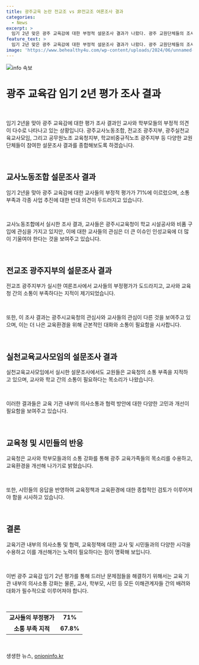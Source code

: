 ```yaml
---
title: 광주교육 논란 전교조 vs 非전교조 여론조사 결과
categories:
  - News
excerpt: >
  임기 2년 맞은 광주 교육감에 대한 부정적 설문조사 결과가 나왔다. 광주 교원단체들의 조사에 따르면 이정선 교육감의 직무수행에 대한 긍정평가는 4.9%에 불과하며, 각종 공약사업에 대한 반대 의견도 높았다. 소통이 부족하다는 지적도 있었고, 교육청은 이에 대해 소통 강화를 약속했다. 해당 결과로 인해 평가회가 예정되어 있으며, 광주 교육가족의 의견을 경청하겠다는 입장이 밝혀졌다.
feature_text: >
  임기 2년 맞은 광주 교육감에 대한 부정적 설문조사 결과가 나왔다. 광주 교원단체들의 조사에 따르면 이정선 교육감의 직무수행에 대한 긍정평가는 4.9%에 불과하며, 각종 공약사업에 대한 반대 의견도 높았다. 소통이 부족하다는 지적도 있었고, 교육청은 이에 대해 소통 강화를 약속했다. 해당 결과로 인해 평가회가 예정되어 있으며, 광주 교육가족의 의견을 경청하겠다는 입장이 밝혀졌다.
image: 'https://www.behealthy4u.com/wp-content/uploads/2024/06/unnamed-file.png'
---
```


<p><img src="https://www.behealthy4u.com/wp-content/uploads/2024/06/unnamed-file.png" alt="info 속보" /></p>

<h1 data-ke-size="size26">광주 교육감 임기 2년 평가 조사 결과</h1>

<p data-ke-size="size16">&nbsp;</p>

<p>임기 2년을 맞아 광주 교육감에 대한 평가 조사 결과인 교사와 학부모들의 부정적 의견이 다수로 나타나고 있는 상황입니다. 광주교사노동조합, 전교조 광주지부, 광주실천교육교사모임, 그리고 공무원노조 교육청지부, 학교비중규직노조 광주지부 등 다양한 교원단체들이 참여한 설문조사 결과를 종합해보도록 하겠습니다.</p>

<p data-ke-size="size16">&nbsp;</p>

<h2 data-ke-size="size24">교사노동조합 설문조사 결과</h2>

<p data-ke-size="size16">임기 2년을 맞아 광주 교육감에 대한 교사들의 부정적 평가가 71%에 이르렀으며, 소통 부족과 각종 사업 추진에 대한 반대 의견이 두드러지고 있습니다.</p>

<p data-ke-size="size16">&nbsp;</p>

<p>교사노동조합에서 실시한 조사 결과, 교사들은 광주시교육청이 학교 시설공사와 비품 구입에 관심을 가지고 있지만, 이에 대한 교사들의 관심은 더 큰 이슈인 인성교육에 더 많이 기울여야 한다는 것을 보여주고 있습니다.</p>

<p data-ke-size="size16">&nbsp;</p>

<h2 data-ke-size="size24">전교조 광주지부의 설문조사 결과</h2>

<p data-ke-size="size16">전교조 광주지부가 실시한 여론조사에서 교사들의 부정평가가 도드라지고, 교사와 교육청 간의 소통이 부족하다는 지적이 제기되었습니다.</p>

<p data-ke-size="size16">&nbsp;</p>

<p>또한, 이 조사 결과는 광주시교육청의 관심사와 교사들의 관심이 다른 것을 보여주고 있으며, 이는 더 나은 교육환경을 위해 근본적인 대화와 소통이 필요함을 시사합니다.</p>

<p data-ke-size="size16">&nbsp;</p>

<h2 data-ke-size="size24">실천교육교사모임의 설문조사 결과</h2>

<p data-ke-size="size16">실천교육교사모임에서 실시한 설문조사에서도 교원들은 교육청의 소통 부족을 지적하고 있으며, 교사와 학교 간의 소통이 필요하다는 목소리가 나왔습니다.</p>

<p data-ke-size="size16">&nbsp;</p>

<p>이러한 결과들은 교육 기관 내부의 의사소통과 협력 방안에 대한 다양한 고민과 개선이 필요함을 보여주고 있습니다.</p>

<p data-ke-size="size16">&nbsp;</p>

<h2 data-ke-size="size24">교육청 및 시민들의 반응</h2>

<p data-ke-size="size16">교육청은 교사와 학부모들과의 소통 강화를 통해 광주 교육가족들의 목소리를 수용하고, 교육환경을 개선해 나가기로 밝혔습니다.</p>

<p data-ke-size="size16">&nbsp;</p>

<p>또한, 시민들의 응답을 반영하여 교육정책과 교육환경에 대한 종합적인 검토가 이루어져야 함을 시사하고 있습니다.</p>

<p data-ke-size="size16">&nbsp;</p>

<h2 data-ke-size="size24">결론</h2>

<p data-ke-size="size16">교육기관 내부의 의사소통 및 협력, 교육정책에 대한 교사 및 시민들과의 다양한 시각을 수용하고 이를 개선해가는 노력이 필요하다는 점이 명확해 보입니다.</p>

<p data-ke-size="size16">&nbsp;</p>

<p>이번 광주 교육감 임기 2년 평가를 통해 드러난 문제점들을 해결하기 위해서는 교육 기관 내부의 의사소통 강화는 물론, 교사, 학부모, 시민 등 모든 이해관계자들 간의 배려와 대화가 필수적으로 이루어져야 합니다.</p>

<p data-ke-size="size16">&nbsp;</p>

<table>
  <tbody>
    <tr>
      <td style="text-align: center; height: 17px;"><b>교사들의 부정평가</b></td>
      <td style="text-align: center; height: 17px;"><b>71%</b></td>
    </tr>
    <tr>
      <td style="text-align: center; height: 17px;"><b>소통 부족 지적</b></td>
      <td style="text-align: center; height: 17px;"><b>67.8%</b></td>
    </tr>
  </tbody>
</table>

<p data-ke-size="size16">&nbsp;</p>
생생한 뉴스, <a href="https://onioninfo.kr" rel="dofollow">onioninfo.kr</a>


